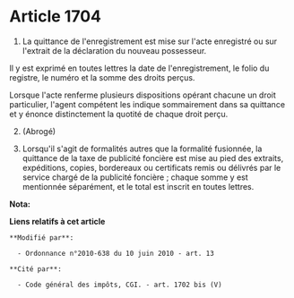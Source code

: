 # Article 1704

1. La quittance de l'enregistrement est mise sur l'acte enregistré ou sur l'extrait de la déclaration du nouveau possesseur. 

Il y est exprimé en toutes lettres la date de l'enregistrement, le folio du registre, le numéro et la somme des droits
perçus. 

Lorsque l'acte renferme plusieurs dispositions opérant chacune un droit particulier, l'agent compétent les indique
sommairement dans sa quittance et y énonce distinctement la quotité de chaque droit perçu. 

2. (Abrogé) 

3. Lorsqu'il s'agit de formalités autres que la formalité fusionnée, la quittance de la taxe de publicité foncière est mise
au pied des extraits, expéditions, copies, bordereaux ou certificats remis ou délivrés par le service chargé de la publicité
foncière ; chaque somme y est mentionnée séparément, et le total est inscrit en toutes lettres.

**Nota:**



**Liens relatifs à cet article**

	**Modifié par**:

	  - Ordonnance n°2010-638 du 10 juin 2010 - art. 13

	**Cité par**:

	  - Code général des impôts, CGI. - art. 1702 bis (V)
